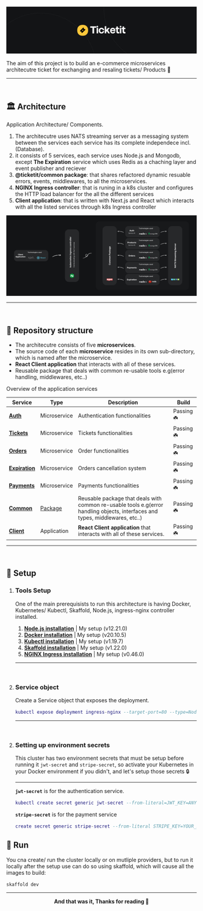 ![](.github_assets/cover.jpg)


The aim of this project is to build an e-commerce microservices architecutre ticket for exchanging and resaling tickets/ Products 💈

---

<br>



## 🏛 **Architecture**
Application Architecture/ Components.

1. The architecutre uses NATS streaming server as a messaging system between the services each service has its complete independece incl.(Database).
2. it consists of 5 services, each service uses Node.js and Mongodb, except **The Expiration** service which uses Redis as a chaching layer and event publisher and reciever
3. **@ticketit/common package**: that shares refactored dynamic resuable errors, events, middlewares, to all the microservices.
4. **NGINX Ingress controller**: that is runing in a k8s cluster and configures the HTTP load balancer for the all the different services
5. **Client application**: that is written with Next.js and React which interacts with all the listed services through k8s Ingress controller


![](.github_assets/Architecture.jpg)



---

<br>

## 💎 **Repository structure**
- The architecutre consists of five **microservices**.
- The source code of each **microservice** resides in its own sub-directory, which is named after the microservice.
- **React Client application** that interacts with all of these services. 
- Reusable package that deals with common re-usable tools e.g(error handling, middlewares, etc..)



Overview of the application services

| Service | Type | Description | Build
----------|-----|------------| ----|
[**Auth**](auth/README.md)  | Microservice |    Authentication functionalities| Passing ☘️
[**Tickets**](tickets/README.md)   | Microservice |  Tickets functionalities| Passing ☘️
[**Orders**](orders/README.md)    | Microservice |  Order functionalities| Passing ☘️
[**Expiration**](expiration/README.md) | Microservice |  Orders cancellation system| Passing ☘️
[**Payments**](payments/README.md)   | Microservice |  Payments functionalities| Passing ☘️
[**Common**](common/README.md)   | [Package](https://www.npmjs.com/package/@ticketit/common) |  Reusable package that deals with common re-usable tools e.g(error handling objects, interfaces and types, middlewares, etc..)| Passing ☘️
[**Client**](client/README.md)  | Application |  **React Client application** that interacts with all of these services. | Passing ☘️

---

<br>

## 🧪 **Setup**

1. ###  **Tools Setup**
   One of the main prerequisists to run this architecture is having Docker, Kubernetes/ Kubectl, Skaffold, Node.js, ingress-nginx controller installed.
   1. [**Node.js installation**](https://nodejs.org/en/)  | My setup (v12.21.0)
   2. [**Docker installation**](https://docs.docker.com/docker-for-mac/release-notes/) | My setup (v20.10.5)
   3. [**Kubectl installation**](https://kubernetes.io/docs/tasks/tools/) | My setup (v1.19.7)
   4. [**Skaffold installation**](https://skaffold.dev/docs/install/) | My setup (v1.22.0)
   4. [**NGINX Ingress installation**](https://kubernetes.github.io/ingress-nginx/deploy/#docker-desktop) | My setup (v0.46.0)

   ---

<br>


2. ### **Service object**
   Create a Service object that exposes the deployment.

   ```lua
   kubectl expose deployment ingress-nginx --target-port=80 --type=NodePort -n kube-system
   ```
   ---   


<br>

2. ### **Setting up environment secrets**
   This cluster has two environment secrets that must be setup before running it ```jwt-secret``` and ```stripe-secret```, so activate your Kubernetes in your Docker environment if you didn't, and let's setup those secrets 🔒

   ---

   **```jwt-secret```** is for the authentication service.

   ```lua
   kubectl create secret generic jwt-secret --from-literal=JWT_KEY=ANYTHING
   ```

   **```stripe-secret```** is for the payment service

   ```lua
   create secret generic stripe-secret --from-literal STRIPE_KEY=YOUR_SECRET_KEY_GOES_HERE
   ```
## 🚀 **Run**

You cna create/ run the cluster locally or on mutliple providers, but to run it locally after the setup use can do so using skaffold, which will cause all the images to build:

```
skaffold dev
```
---

<div align="center">

**And that was it, Thanks for reading 🎉**

</div>